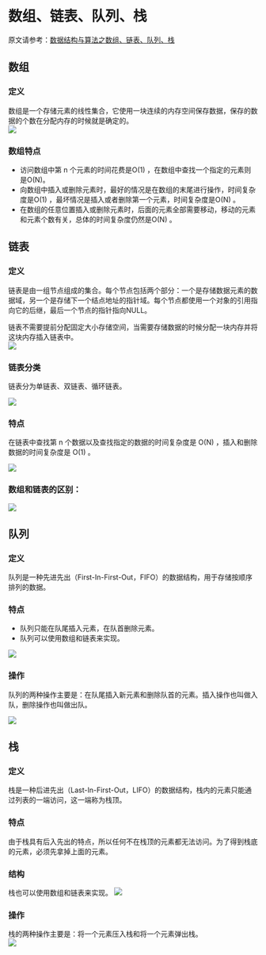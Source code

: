 # 数组、链表、队列、栈
原文请参考：[数据结构与算法之数组、链表、队列、栈][1]  
## 数组
### 定义
数组是一个存储元素的线性集合，它使用一块连续的内存空间保存数据，保存的数据的个数在分配内存的时候就是确定的。      
![](../../imgs/chapter02/array.png)    
### 数组特点 
- 访问数组中第 n 个元素的时间花费是O(1) ，在数组中查找一个指定的元素则是O(N)。
- 向数组中插入或删除元素时，最好的情况是在数组的末尾进行操作，时间复杂度是O(1) ，最坏情况是插入或者删除第一个元素，时间复杂度是O(N) 。
- 在数组的任意位置插入或删除元素时，后面的元素全部需要移动，移动的元素和元素个数有关，总体的时间复杂度仍然是O(N) 。

## 链表
### 定义
链表是由一组节点组成的集合。每个节点包括两个部分：一个是存储数据元素的数据域，另一个是存储下一个结点地址的指针域。每个节点都使用一个对象的引用指向它的后继，最后一个节点的指针指向NULL。   

链表不需要提前分配固定大小存储空间，当需要存储数据的时候分配一块内存并将这块内存插入链表中。   
![](../../imgs/chapter02/linked-list.png)     
### 链表分类 
链表分为单链表、双链表、循环链表。    

![](../../imgs/chapter02/linked-list-type.png)   

### 特点
在链表中查找第 n 个数据以及查找指定的数据的时间复杂度是 O(N) ，插入和删除数据的时间复杂度是 O(1) 。  

![](../../imgs/chapter02/linked-list-point.png)   

[1]: https://www.cnblogs.com/sunshineliulu/p/7692858.html
### 数组和链表的区别：
![](../../imgs/chapter02/array-linked-list.png)    

## 队列
### 定义
队列是一种先进先出（First-In-First-Out，FIFO）的数据结构，用于存储按顺序排列的数据。  
### 特点
- 队列只能在队尾插入元素，在队首删除元素。   
- 队列可以使用数组和链表来实现。     

![](../../imgs/chapter02/queue.png)    
### 操作
队列的两种操作主要是：在队尾插入新元素和删除队首的元素。插入操作也叫做入队，删除操作也叫做出队。  

![](../../imgs/chapter02/Queue-operation.png)  
## 栈
### 定义
栈是一种后进先出（Last-In-First-Out，LIFO）的数据结构，栈内的元素只能通过列表的一端访问，这一端称为栈顶。  
### 特点 
由于栈具有后入先出的特点，所以任何不在栈顶的元素都无法访问。为了得到栈底的元素，必须先拿掉上面的元素。   
### 结构 
栈也可以使用数组和链表来实现。 
![](../../imgs/chapter02/stack.png) 
### 操作
栈的两种操作主要是：将一个元素压入栈和将一个元素弹出栈。  
![](../../imgs/chapter02/stack-operate.png) 